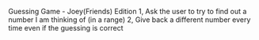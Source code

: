 Guessing Game - Joey(Friends) Edition
1, Ask the user to try to find out a number I am thinking of (in a range)
2, Give back a different number every time even if the guessing is correct
